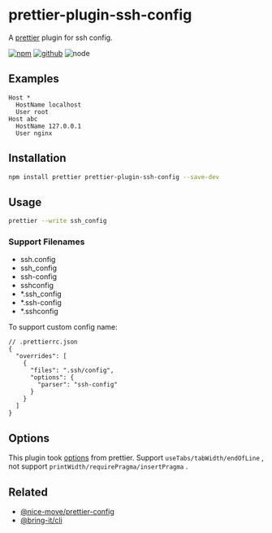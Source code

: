 # prettier-plugin-ssh-config

A [prettier] plugin for ssh config.

[prettier]: https://prettier.io/

[![npm][npm-badge]][npm-url]
[![github][github-badge]][github-url]
![node][node-badge]

[npm-url]: https://www.npmjs.com/package/prettier-plugin-ssh-config
[npm-badge]: https://img.shields.io/npm/v/prettier-plugin-ssh-config.svg?style=flat-square&logo=npm
[github-url]: https://github.com/nice-move/prettier-plugin-ssh-config
[github-badge]: https://img.shields.io/npm/l/prettier-plugin-ssh-config.svg?style=flat-square&colorB=blue&logo=github
[node-badge]: https://img.shields.io/node/v/prettier-plugin-ssh-config.svg?style=flat-square&colorB=green&logo=node.js

## Examples

```ssh-config
Host *
  HostName localhost
  User root
Host abc
  HostName 127.0.0.1
  User nginx
```

## Installation

```sh
npm install prettier prettier-plugin-ssh-config --save-dev
```

## Usage

```sh
prettier --write ssh_config
```

### Support Filenames

- ssh.config
- ssh_config
- ssh-config
- sshconfig
- \*.ssh_config
- \*.ssh-config
- \*.sshconfig

To support custom config name:

```jsonc
// .prettierrc.json
{
  "overrides": [
    {
      "files": ".ssh/config",
      "options": {
        "parser": "ssh-config"
      }
    }
  ]
}
```

## Options

This plugin took [options](https://prettier.io/docs/en/options.html) from prettier. Support `useTabs/tabWidth/endOfLine` , not support `printWidth/requirePragma/insertPragma` .

## Related

- [@nice-move/prettier-config](https://github.com/nice-move/nice-move/tree/master/packages/prettier-config)
- [@bring-it/cli](https://github.com/airkro/bring-it)

